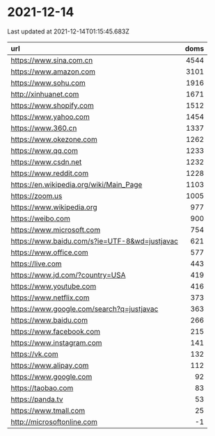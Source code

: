 # 2021-12-14

<!-- BEGIN -->
Last updated at 2021-12-14T01:15:45.683Z

url | doms
:- | -:
https://www.sina.com.cn | 4544
https://www.amazon.com | 3101
https://www.sohu.com | 1916
http://xinhuanet.com | 1671
https://www.shopify.com | 1512
https://www.yahoo.com | 1454
https://www.360.cn | 1337
https://www.okezone.com | 1262
https://www.qq.com | 1233
https://www.csdn.net | 1232
https://www.reddit.com | 1228
https://en.wikipedia.org/wiki/Main_Page | 1103
https://zoom.us | 1005
https://www.wikipedia.org | 977
https://weibo.com | 900
https://www.microsoft.com | 754
https://www.baidu.com/s?ie=UTF-8&wd=justjavac | 621
https://www.office.com | 577
https://live.com | 443
https://www.jd.com/?country=USA | 419
https://www.youtube.com | 416
https://www.netflix.com | 373
https://www.google.com/search?q=justjavac | 363
https://www.baidu.com | 266
https://www.facebook.com | 215
https://www.instagram.com | 141
https://vk.com | 132
https://www.alipay.com | 112
https://www.google.com | 92
https://taobao.com | 83
https://panda.tv | 53
https://www.tmall.com | 25
http://microsoftonline.com | -1
<!-- END -->
